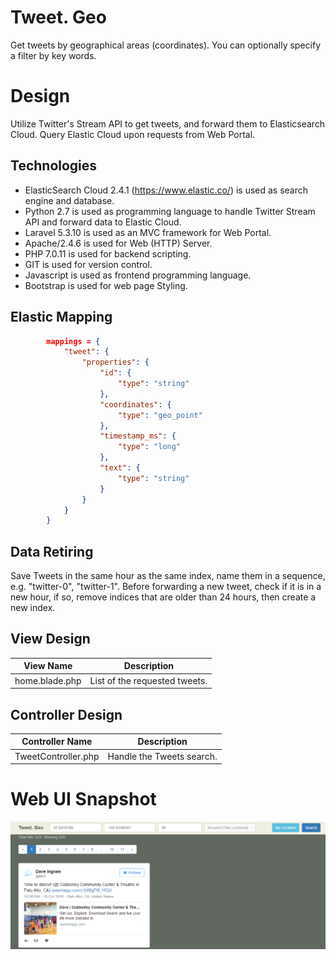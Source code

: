 # Tweet. Geo
Get tweets by geographical areas (coordinates).
You can optionally specify a filter by key words.


# Design
Utilize Twitter's Stream API to get tweets, and forward them to Elasticsearch Cloud.
Query Elastic Cloud upon requests from Web Portal.

## Technologies
*   ElasticSearch Cloud 2.4.1 (https://www.elastic.co/) is used as search engine and database.
*   Python 2.7 is used as programming language to handle Twitter Stream API and forward data to Elastic Cloud.
*   Laravel 5.3.10 is used as an MVC framework for Web Portal.
*   Apache/2.4.6 is used for Web (HTTP) Server. 
*   PHP 7.0.11 is used for backend scripting.
*   GIT is used for version control. 
*   Javascript is used as frontend programming language.
*   Bootstrap is used for web page Styling.

## Elastic Mapping
```json
        mappings = {
            "tweet": {
                "properties": {
                    "id": {
                        "type": "string"
                    },
                    "coordinates": {
                        "type": "geo_point"
                    },
                    "timestamp_ms": {
                        "type": "long"
                    },
                    "text": {
                        "type": "string"
                    }
                }
            }
        }
```

## Data Retiring
Save Tweets in the same hour as the same index, name them in a sequence, e.g. "twitter-0", "twitter-1".
Before forwarding a new tweet, check if it is in a new hour, if so, remove indices that are older than 24 hours, then create a new index.

## View Design
|    View Name                |    Description                                                           |
|-----------------------------|--------------------------------------------------------------------------|
|    home.blade.php           |    List of the requested tweets.                                         |


## Controller Design
|    Controller Name           |    Description                                                     |
|------------------------------|--------------------------------------------------------------------|
|    TweetController.php       |    Handle the Tweets search.                                       |




# Web UI Snapshot
![alt text](https://github.com/caryxing/tweet_geo/blob/master/doc/ui_snapshot.png)
